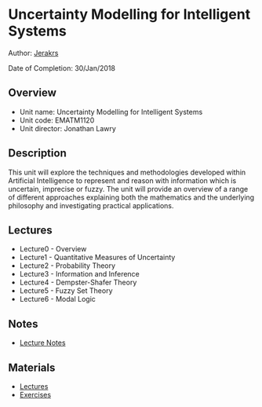 # Uncertainty Modelling for Intelligent Systems

Author: [Jerakrs](http://jerakrs.com/)

Date of Completion: 30/Jan/2018


## Overview

* Unit name: Uncertainty Modelling for Intelligent Systems
* Unit code: EMATM1120
* Unit director: Jonathan Lawry


## Description

This unit will explore the techniques and methodologies developed within Artificial Intelligence to represent and reason with information which is uncertain, imprecise or fuzzy. The unit will provide an overview of a range of different approaches explaining both the mathematics and the underlying philosophy and investigating practical applications.


## Lectures

* Lecture0 - Overview
* Lecture1 - Quantitative Measures of Uncertainty
* Lecture2 - Probability Theory
* Lecture3 - Information and Inference
* Lecture4 - Dempster-Shafer Theory
* Lecture5 - Fuzzy Set Theory
* Lecture6 - Modal Logic


## Notes

* [Lecture Notes](https://github.com/JeraKrs/Notes/blob/master/Uncertainty%20Modelling%20for%20Intelligent%20Systems/EMATM1120_Lecture_Notes.pdf)


## Materials

* [Lectures](https://drive.google.com/drive/folders/14vrpLRzmnfdbw4ei182vpvBVF9nSDyVM)
* [Exercises](https://drive.google.com/drive/folders/1fs6BK6Op3Z0syqrs-lm90d_1NK6cyBz7)
